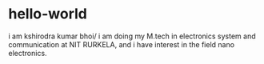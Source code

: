 # hello-world
i am kshirodra kumar bhoi/ i am doing my M.tech in electronics system and communication at NIT RURKELA, and i have interest in the field nano electronics.
